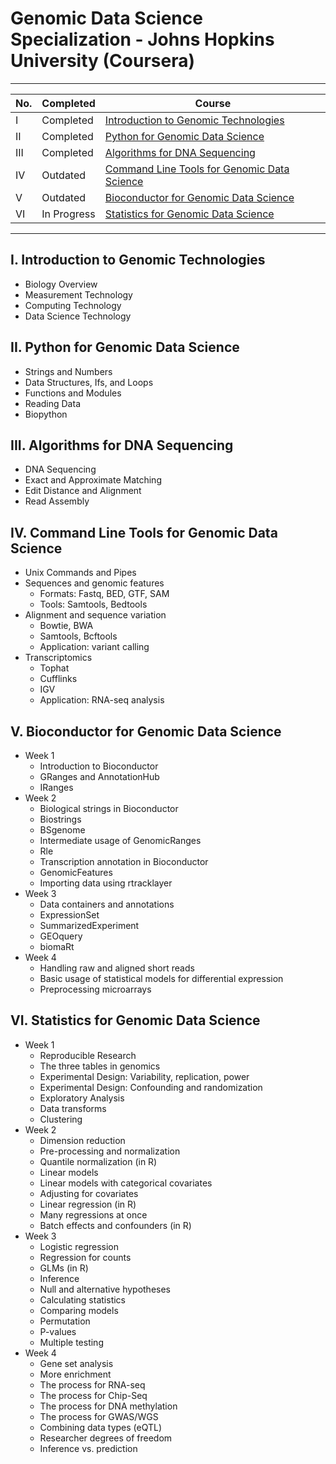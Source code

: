 # Genomic Data Science Specialization - Johns Hopkins University (Coursera)

---

No. | Completed | Course |
--- | --- | --- |
I   | Completed | [Introduction to Genomic Technologies](https://www.coursera.org/learn/introduction-genomics?specialization=genomic-data-science)
II  | Completed | [Python for Genomic Data Science](https://www.coursera.org/learn/python-genomics?specialization=genomic-data-science)
III | Completed | [Algorithms for DNA Sequencing](https://www.coursera.org/learn/dna-sequencing?specialization=genomic-data-science) |
IV  | Outdated | [Command Line Tools for Genomic Data Science](https://www.coursera.org/learn/genomic-tools?specialization=genomic-data-science) |
V   | Outdated | [Bioconductor for Genomic Data Science](https://www.coursera.org/learn/bioconductor?specialization=genomic-data-science) |
VI  | In Progress | [Statistics for Genomic Data Science](https://www.coursera.org/learn/statistical-genomics?specialization=genomic-data-science) |

---

## I. Introduction to Genomic Technologies
 - Biology Overview
 - Measurement Technology
 - Computing Technology
 - Data Science Technology

## II. Python for Genomic Data Science
- Strings and Numbers
- Data Structures, Ifs, and Loops
- Functions and Modules
- Reading Data
- Biopython

## III. Algorithms for DNA Sequencing
- DNA Sequencing
- Exact and Approximate Matching
- Edit Distance and Alignment
- Read Assembly

## IV. Command Line Tools for Genomic Data Science
- Unix Commands and Pipes
- Sequences and genomic features
  - Formats: Fastq, BED, GTF, SAM
  - Tools: Samtools, Bedtools
- Alignment and sequence variation
  - Bowtie, BWA
  - Samtools, Bcftools
  - Application: variant calling
- Transcriptomics
  - Tophat
  - Cufflinks
  - IGV
  - Application: RNA-seq analysis
 
## V. Bioconductor for Genomic Data Science
- Week 1
   - Introduction to Bioconductor
   - GRanges and AnnotationHub
   - IRanges
- Week 2
   - Biological strings in Bioconductor
   - Biostrings
   - BSgenome
   - Intermediate usage of GenomicRanges
   - Rle
   - Transcription annotation in Bioconductor
   - GenomicFeatures
   - Importing data using rtracklayer
- Week 3
   - Data containers and annotations
   - ExpressionSet
   - SummarizedExperiment
    - GEOquery
    - biomaRt
- Week 4
   - Handling raw and aligned short reads
   - Basic usage of statistical models for differential expression
   - Preprocessing microarrays

## VI. Statistics for Genomic Data Science
- Week 1
   - Reproducible Research
   - The three tables in genomics
   - Experimental Design: Variability, replication, power
   - Experimental Design: Confounding and randomization
   - Exploratory Analysis
   - Data transforms
   - Clustering
- Week 2
   - Dimension reduction
   - Pre-processing and normalization
   - Quantile normalization (in R)
   - Linear models
   - Linear models with categorical covariates
   - Adjusting for covariates
   - Linear regression (in R)
   - Many regressions at once
   - Batch effects and confounders (in R)
- Week 3
   - Logistic regression
   - Regression for counts
   - GLMs (in R)
   - Inference
   - Null and alternative hypotheses
   - Calculating statistics
   - Comparing models
   - Permutation
   - P-values
   - Multiple testing
- Week 4
   - Gene set analysis
   - More enrichment
   - The process for RNA-seq
   - The process for Chip-Seq
   - The process for DNA methylation
   - The process for GWAS/WGS
   - Combining data types (eQTL)
   - Researcher degrees of freedom
   - Inference vs. prediction
